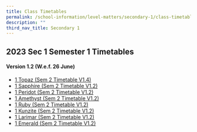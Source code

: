 ```yaml
---
title: Class Timetables
permalink: /school-information/level-matters/secondary-1/class-timetables/
description: ""
third_nav_title: Secondary 1
---
```

## 2023 Sec 1 Semester 1 Timetables

#### Version 1.2 (W.e.f. 26 June)

*    <a href="/files/Class%20Timetables/2023/Sem%202/V1_4/2023%20sem2%20s1t%20tt%20v1_4.pdf" target="_blank"> 1 Topaz (Sem 2 Timetable V1.4)</a>
*   <a href="/files/Class%20Timetables/2023/Sem%202/V1_2/2023%20sem2%20s1s%20tt%20v1_2.pdf" target="_blank"> 1 Sapphire (Sem 2 Timetable V1.2)</a>
*   <a href="/files/Class%20Timetables/2023/Sem%202/V1_2/2023%20sem2%20s1p%20tt%20v1_2.pdf" target="_blank"> 1 Peridot (Sem 2 Timetable V1.2)</a>
*  <a href="/files/Class%20Timetables/2023/Sem%202/V1_2/2023%20sem2%20s1a%20tt%20v1_2.pdf" target="_blank"> 1 Amethyst (Sem 2 Timetable V1.2)</a>
*  <a href="/files/Class%20Timetables/2023/Sem%202/V1_2/2023%20sem2%20s1r%20tt%20v1_2.pdf" target="_blank"> 1 Ruby (Sem 2 Timetable V1.2)</a>
*  <a href="/files/Class%20Timetables/2023/Sem%202/V1_2/2023%20sem2%20s1k%20tt%20v1_2.pdf" target="_blank"> 1 Kunzite (Sem 2 Timetable V1.2)</a>
*  <a href="/files/Class%20Timetables/2023/Sem%202/V1_2/2023%20sem2%20s1l%20tt%20v1_2.pdf" target="_blank"> 1 Larimar (Sem 2 Timetable V1.2)</a>
*  <a href="/files/Class%20Timetables/2023/Sem%202/V1_2/2023%20sem2%20s1e%20tt%20v1_2.pdf" target="_blank"> 1 Emerald (Sem 2 Timetable V1.2)</a>